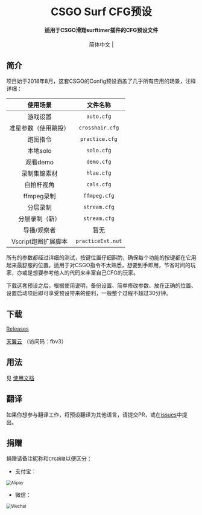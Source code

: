 <h1 align="center">CSGO Surf CFG预设</h1> 
 <h4 align="center">适用于CSGO滑翔surftimer插件的CFG预设文件</h3> 
  
 <p align="center"> 
   简体中文 | 
 </p> 
  
 <div align="center"> 
  
 </div> 
  
 ## 简介 
  
 项目始于2018年8月，这套CSGO的Config预设涵盖了几乎所有应用的场景，注释详细： 
  
 | 使用场景          | 文件名称              | 
 |:-------------:|:-----------------:| 
 | 游戏设置          | `auto.cfg`        | 
 | 准星参数（使用跳投）    | `crosshair.cfg`   | 
 | 跑图指令          | `practice.cfg`    | 
 | 本地solo        | `solo.cfg`        | 
 | 观看demo        | `demo.cfg`        | 
 | 录制集锦素材        | `hlae.cfg`        | 
 | 自拍杆视角         | `cals.cfg`        | 
 | ffmpeg录制      | `ffmpeg.cfg`      | 
 | 分层录制          | `stream.cfg`      | 
 | 分层录制（新）          | `stream.cfg`      | 
 | 导播/观察者        | 暂无                | 
 | Vscript跑图扩展脚本 | `practiceExt.nut` | 
  
 所有的参数都经过详细的测试，按键位置仔细斟酌，确保每个功能的按键都在它用起来最舒服的位置。适用于对CSGO指令不太熟悉，想要到手即用，节省时间的玩家，亦或是想要参考他人的代码来丰富自己CFG的玩家。 
  
 下载这套预设之后，根据使用说明，备份设置、简单修改参数、放在正确的位置、设置启动项后即可享受预设带来的便利，一般整个过程不超过30分钟。 
  
 ## 下载 
  
 [Releases](https://github.com/Purple-CSGO/CSGO-Config-Presets/releases) 
  
 [天翼云](https://cloud.189.cn/t/ZfM3Y3FZR7v2) （访问码：fbv3） 
  
 ## 用法 
  
 见 [使用文档](https://config.upup.cool/) 
  
 ## 翻译 
  
 如果你想参与翻译工作，将预设翻译为其他语言，请提交PR，或在[issues](https://github.com/Purple-CSGO/CSGO-Config-Presets/issues)中提出。 
  
 ## 捐赠 
  
 捐赠请备注昵称和`CFG捐赠`以便区分： 
  
 - 支付宝： 
  
 <img src="./img/支付宝.png" alt="Alipay" style="zoom: 80%;" /> 
  
 - 微信： 
  
 <img src="./img/微信.png" alt="Wechat" style="zoom:80%;" />
